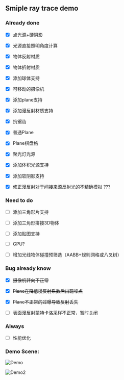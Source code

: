 ## Smiple ray trace demo


### Already done

- [x] 点光源+硬阴影
- [x] 光源直接照明角度计算
- [x] 物体反射材质
- [x] 物体折射材质
- [x] 添加球体支持
- [x] 可移动的摄像机
- [x] 添加plane支持
- [x] 添加漫反射材质支持 
- [x] 抗锯齿
- [x] 普通Plane
- [x] Plane棋盘格
- [x] 聚光灯光源
- [x] 添加体积光源支持
- [x] 添加软阴影支持
- [x] 修正漫反射对于间接来源反射光的不精确模拟 ???


### Need to do

- [ ] 添加三角形片支持
- [ ] 添加三角形拼接3D物体
- [ ] 添加贴图支持
- [ ] GPU?
- [ ] 增加光线物体碰撞预筛选（AABB+规则网格或八叉树）



### Bug already know
- [x] ~~摄像机转向不正常~~
- [x] ~~Plane在降低漫反射系数后出现噪点~~
- [x] ~~Plane不正常的过曝导致反射丢失~~
- [ ] 表面漫反射蒙特卡洛采样不正常，暂时关闭


### Always
- [ ] 性能优化



### Demo Scene:

![Demo](http://121.49.97.197:10101/maozi/RTXmaomaozi/raw/12cbc0469f770de8aa3741802555e9cba4771876/demo.png "Demo")

![Demo2](http://121.49.97.197:10101/maozi/RTXmaomaozi/raw/70309615dd3729a4b90064e8883fd344229297fd/demo2.png "Demo2")
